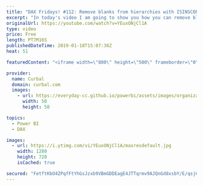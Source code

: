 ```yaml
---
title: "DAX Fridays! #112: Remove blanks from hierarchies with ISINSCOPE"
excerpt: "In today's video I am going to show you how you can remove blanks from hierarchies using the DAX Function ISINSCOPE.  I have covered ISINSCOPE before with a more difficult example, so I hope this video will explain it in easier terms and with a useful example.  Link to the previous ISINSCOPE video: https://www.youtube.com/watch?v=sSUCyps_1O4"
originalUrl: https://youtube.com/watch?v=YEuxONjCl1A
type: video
price: Free
length: PT7M16S
publishedDateTime: 2019-01-18T15:07:36Z
heat: 51

featuredContent: "<iframe width=\"800\" height=\"500\" frameborder=\"0\" src=\"https://www.youtube.com/embed/YEuxONjCl1A\" allow=\"accelerometer; autoplay; encrypted-media; gyroscope; picture-in-picture\" allowfullscreen></iframe>"

provider:
  name: Curbal
  domain: curbal.com
  images:
    - url: https://everyday-cc.github.io/powerbi/assets/images/organizations/curbal.com-50x50.jpg
      width: 50
      height: 50

topics:
  - Power BI
  - DAX

images:
  - url: https://i.ytimg.com/vi/YEuxONjCl1A/maxresdefault.jpg
    width: 1280
    height: 720
    isCached: true

secured: "FetftKbO4ZPqfFtYhGsJzxb9VBmGDDEagE4JTTqrmv9AJQnGd8xsbY/E/qsjCErZGspErEM5VDtQnHqur2bGgnlRhzZ9CRo6Tp5Kl4o5SuRspNPsXBo08I2YF57dzRm0tEOhr+p1XmL9jxk1KqG/6159/cZSuN+XyX1IZTCg6nI5hujW2gt8EK9cYbYd7JvH4k9pdewV2O9ZDT9mhfH+BasW6lb7NDFw0Ve4tZCKcu4Pn401T6hafMhru03UVwDncFQMQLXQZFBYIPyZ+PS/8inBFf4oGFgrZwIJvIhR0AgDfeqoAz0z608e8x0a0e0mkBAPK7AgTDB0jinciVOg76F2e0iYxCy/O/P0j/RkWxB/vKWXu5T2GVhGkbuuYZvXQdwUalTSTxnp7bjx8X0lbF29ie2eDRHmRwgfP1NKo7I=;Qu00nXkpS4A0n2g35zJErw=="
---
```


